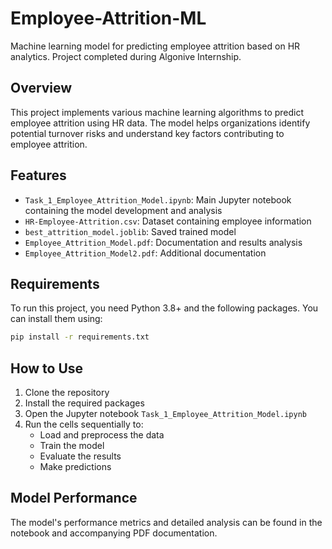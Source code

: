 # Employee-Attrition-ML

Machine learning model for predicting employee attrition based on HR analytics. Project completed during Algonive Internship.

## Overview

This project implements various machine learning algorithms to predict employee attrition using HR data. The model helps organizations identify potential turnover risks and understand key factors contributing to employee attrition.

## Features

- `Task_1_Employee_Attrition_Model.ipynb`: Main Jupyter notebook containing the model development and analysis
- `HR-Employee-Attrition.csv`: Dataset containing employee information
- `best_attrition_model.joblib`: Saved trained model
- `Employee_Attrition_Model.pdf`: Documentation and results analysis
- `Employee_Attrition_Model2.pdf`: Additional documentation

## Requirements

To run this project, you need Python 3.8+ and the following packages. You can install them using:

```bash
pip install -r requirements.txt
```

## How to Use

1. Clone the repository
2. Install the required packages
3. Open the Jupyter notebook `Task_1_Employee_Attrition_Model.ipynb`
4. Run the cells sequentially to:
   - Load and preprocess the data
   - Train the model
   - Evaluate the results
   - Make predictions

## Model Performance

The model's performance metrics and detailed analysis can be found in the notebook and accompanying PDF documentation.
